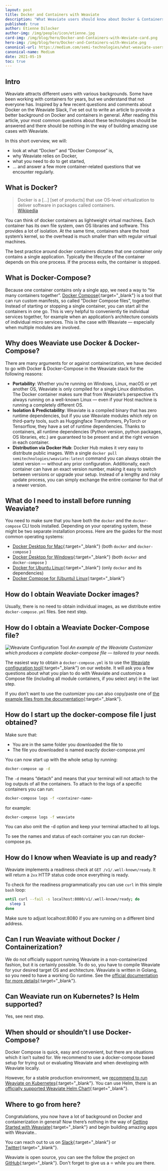 ```yaml
---
layout: post
title: Docker and Containers with Weaviate
description: "What Weaviate users should know about Docker & Containers"
published: true
author: Etienne Dilocker
author-img: /img/people/icon/etienne.jpg
card-img: /img/blog/hero/Docker-and-Containers-with-Weviate-card.png
hero-img: /img/blog/hero/Docker-and-Containers-with-Weviate.png
canonical-url: https://medium.com/semi-technologies/what-weaviate-users-should-know-about-docker-containers-1601c6afa079
canonical-name: Medium
date: 2021-05-19
toc: true
---
```


<!-- TODO: make sure the content is up to date -->

## Intro
Weaviate attracts different users with various backgrounds. Some have been working with containers for years, but we understand that not everyone has. Inspired by a few recent questions and comments about Docker on the Weaviate Slack, I’ve set out to write an article to provide a better background on Docker and containers in general. After reading this article, your most common questions about these technologies should be answered and there should be nothing in the way of building amazing use cases with Weaviate.

In this short overview, we will:

* look at what “Docker” and “Docker Compose” is,
* why Weaviate relies on Docker,
* what you need to do to get started,
* … and answer a few more container-related questions that we encounter regularly.

## What is Docker?
> Docker is a […] [set of products] that use OS-level virtualization to deliver software in packages called containers.<br/>
> [Wikipedia](https://en.wikipedia.org/wiki/Docker_(software))

You can think of docker containers as lightweight virtual machines. Each container has its own file system, own OS libraries and software. This provides a lot of isolation. At the same time, containers share the host system’s kernel, so the overhead is much smaller than with regular virtual machines.

The best practice around docker containers dictates that one container only contains a single application. Typically the lifecycle of the container depends on this one process. If the process exits, the container is stopped.

## What is Docker-Compose?
Because one container contains only a single app, we need a way to “tie many containers together”. [Docker Compose](https://docs.docker.com/compose/){:target="_blank"} is a tool that can run custom manifests, so called “Docker Compose files”, together. Instead of starting or stopping a single container, you can start all the containers in one go. This is very helpful to conveniently tie individual services together, for example when an application’s architecture consists of individual micro services. This is the case with Weaviate — especially when multiple modules are involved.

## Why does Weaviate use Docker & Docker-Compose?
There are many arguments for or against containerization, we have decided to go with Docker & Docker-Compose in the Weaviate stack for the following reasons:

* **Portability**: Whether you’re running on Windows, Linux, macOS or yet another OS, Weaviate is only compiled for a single Linux distribution. The Docker container makes sure that from Weaviate’s perspective it’s always running on a well-known Linux — even if your Host machine is running a completely different OS.
* **Isolation & Predictability**: Weaviate is a compiled binary that has zero runtime dependencies, but if you use Weaviate modules which rely on third-party tools, such as Huggingface Transformers, PyTorch or Tensorflow, they have a set of runtime dependencies. Thanks to containers, all runtime dependencies (Python version, python packages, OS libraries, etc.) are guaranteed to be present and at the right version in each container.
* **Distribution via Docker Hub**: Docker Hub makes it very easy to distribute public images. With a single `docker pull semitechnologies/weaviate:latest` command you can always obtain the latest version — without any prior configuration. Additionally, each container can have an exact version number, making it easy to switch between versions or upgrade your setup. Instead of a lengthy and risky update process, you can simply exchange the entire container for that of a newer version.

## What do I need to install before running Weaviate?
You need to make sure that you have both the `docker` and the `docker-compose` CLI tools installed. Depending on your operating system, these might be two separate installation process. Here are the guides for the most common operating systems:

* [Docker Desktop for Mac](https://docs.docker.com/desktop/install/mac-install/){:target="_blank"} (both `docker` and `docker-compose` )
* [Docker Desktop for Windows](https://docs.docker.com/desktop/install/windows-install/){:target="_blank"} (both `docker` and `docker-compose` )
* [Docker for Ubuntu Linux](https://docs.docker.com/engine/install/ubuntu/){:target="_blank"} (only `docker` and its dependencies)
* [Docker Compose for (Ubuntu) Linux](https://docs.docker.com/compose/install/){:target="_blank"}

## How do I obtain Weaviate Docker images?
Usually, there is no need to obtain individual images, as we distribute entire `docker-compose.yml` files. See next step.

## How do I obtain a Weaviate Docker-Compose file?
![Weaviate Configuration Tool](/img/blog/docker-and-containers/weaviate-configuration-tool.png)
*An example of the Weaviate Customizer which produces a complete docker-compose file — tailored to your needs.*

The easiest way to obtain a `docker-compose.yml` is to use the [Weaviate configuration tool](/developers/weaviate/current/getting-started/installation.html#customize-your-weaviate-setup){:target="_blank"} on our website. It will ask you a few questions about what you plan to do with Weaviate and customize a Compose file (including all module containers, if you select any) in the last step.

If you don’t want to use the customizer you can also copy/paste one of [the example files from the documentation](/developers/weaviate/current/getting-started/installation.html#example-docker-compose-setups){:target="_blank"}.

## How do I start up the docker-compose file I just obtained?
Make sure that:

* You are in the same folder you downloaded the file to
* The file you downloaded is named exactly docker-compose.yml

You can now start up with the whole setup by running:

```bash
docker-compose up -d
```

The `-d` means “detach” and means that your terminal will not attach to the log outputs of all the containers. To attach to the logs of a specific containers you can run:

```bash
docker-compose logs -f <container-name>
```

for example:

```bash
docker-compose logs -f weaviate
```

You can also omit the -d option and keep your terminal attached to all logs.

To see the names and status of each container you can run docker-compose ps.

## How do I know when Weaviate is up and ready?
Weaviate implements a readiness check at `GET /v1/.well-known/ready`. It will return a `2xx` HTTP status code once everything is ready.

To check for the readiness programmatically you can use `curl` in this simple `bash` loop:

```bash
until curl --fail -s localhost:8080/v1/.well-known/ready; do  
  sleep 1
done
```

Make sure to adjust localhost:8080 if you are running on a different bind address.

## Can I run Weaviate without Docker / Containerization?
We do not officially support running Weaviate in a non-containerized fashion, but it is certainly possible. To do so, you have to compile Weaviate for your desired target OS and architecture. Weaviate is written in Golang, so you need to have a working Go runtime. See the [official documentation for more details](https://golang.org/doc/install/source#environment){:target="_blank"}.

## Can Weaviate run on Kubernetes? Is Helm supported?
Yes, see next step.

## When should or shouldn’t I use Docker-Compose?
Docker Compose is quick, easy and convenient, but there are situations which it isn’t suited for. We recommend to use a docker-compose based setup for trying out or evaluating Weaviate and when developing with Weaviate locally.

However, for a stable production environment, we [recommend to run Weaviate on Kubernetes](/developers/weaviate/current/getting-started/installation.html#kubernetes){:target="_blank"}. You can use Helm, there is an [officially supported Weaviate Helm Chart](https://github.com/semi-technologies/weaviate-helm){:target="_blank"}.

## Where to go from here?
Congratulations, you now have a lot of background on Docker and containerization in general! Now there’s nothing in the way of [Getting Started with Weaviate](/developers/weaviate/current/getting-started/quick-start.html){:target="_blank"} and begin building amazing apps with Weaviate..

You can reach out to us on [Slack](https://join.slack.com/t/weaviate/shared_invite/zt-goaoifjr-o8FuVz9b1HLzhlUfyfddhw){:target="_blank"} or [Twitter](https://twitter.com/SeMI_tech){:target="_blank"}.

Weaviate is open source, you can see the follow the project on [GitHub](https://github.com/semi-technologies/weaviate){:target="_blank"}. Don't forget to give us a ⭐️ while you are there.